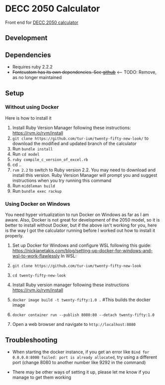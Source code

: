 # DECC 2050 Calculator

Front end for [DECC 2050 calculator](https://github.com/decc/twenty-fifty)

## Development

## Dependencies

* Requires ruby 2.2.2
* ~~Fontcustom has its own dependencies. See [github](https://github.com/FontCustom/fontcustom)~~ 
<-- TODO: Remove, as no longer maintained

## Setup
### Without using Docker

Here is how to install it

1. Install Ruby Version Manager following these instructions: https://rvm.io/rvm/install 
2. `git clone https://github.com/tur-ium/twenty-fifty-new-look/` to download the modified and updated branch of the calculator
3. Run `bundle install`
4. Run `cd model`
5. `ruby compile_c_version_of_excel.rb`
6. cd ..
7. `rvm 2.2` to switch to Ruby version 2.2. You may need to download and install this version. Ruby Version Manager will prompt you and suggest instructions when you try running this command
8. Run `middleman build`
9. Run `bundle exec rackup`

### Using Docker on Windows
You need hyper virtualization to run Docker on Windows as far as I am aware. Also, Docker is not great for development of the 2050 model, so it is better to install without Docker, but if the above isn't working for you, here is the way I got the calculator running before I worked out how to install it properly.

1. Set up Docker for Windows and configure WSL following this guide: https://nickjanetakis.com/blog/setting-up-docker-for-windows-and-wsl-to-work-flawlessly
In WSL:

2. ```git clone https://github.com/tur-ium/twenty-fifty-new-look ```

3. ```cd twenty-fifty-new-look```

4. Install Ruby version manager following these instructions https://rvm.io/rvm/install

5. ```docker image build -t twenty-fifty:1.0 .``` #This builds the docker image

6. ```docker container run --publish 8080:80 --detach twenty-fifty:1.0```

7. Open a web browser and navigate to ```http://localhost:8080```

## Troubleshooting

* When starting the docker instance, if you get an error like ```Bind for 0.0.0.0:8000 failed: port is already allocated```, try using a different port (change 8080 to another number like 9292 in the command)

* There may be other ways of setting it up, please let me know if you manage to get them working
